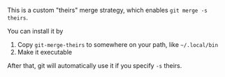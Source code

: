 This is a custom "theirs" merge strategy, which enables `git merge -s theirs`.

You can install it by
1. Copy `git-merge-theirs` to somewhere on your path, like `~/.local/bin`
2. Make it executable

After that, git will automatically use it if you specify `-s` theirs.